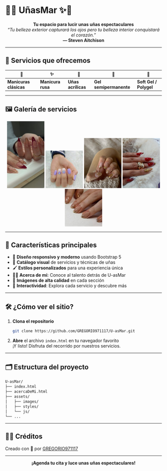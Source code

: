 # 💅✨ UñasMar ✨💅

<p align="center">
  <b>Tu espacio para lucir unas uñas espectaculares</b>
  <br>
  <i>“Tu belleza exterior capturará los ojos pero tu belleza interior conquistará el corazón.”</i>
  <br>
  <b>— Steven Aitchison</b>
</p>

---

## 🌈 Servicios que ofrecemos

<div align="center">

| 💅 | ✨ | 🌸 | 🎨 | 🦋 |
|---|---|---|---|---|
| <b>Manicuras clásicas</b> | <b>Manicura rusa</b> | <b>Uñas acrílicas</b> | <b>Gel semipermanente</b> | <b>Soft Gel / Polygel</b> |

</div>

---

## 🖼️ Galería de servicios

<p align="center">
  <img src="./assets/images/Acrilico.jpeg" width="120" alt="Acrílico"/>
  <img src="./assets/images/gelSemipermanente.jpeg" width="120" alt="Gelish"/>
  <img src="./assets/images/ruberGel.jpeg" width="120" alt="Ruber Gel"/>
  <img src="./assets/images/Softgel.jpeg" width="120" alt="Soft Gel"/>
  <img src="./assets/images/polygel.jpeg" width="120" alt="Polygel"/>
</p>

---

## 🚀 Características principales

- 🌟 **Diseño responsivo y moderno** usando Bootstrap 5
- 🎯 **Catálogo visual** de servicios y técnicas de uñas
- 🖌️ **Estilos personalizados** para una experiencia única
- 👩‍🎨 **Acerca de mí:** Conoce al talento detrás de U-asMar
- 📸 **Imágenes de alta calidad** en cada sección
- 🎉 **Interactividad**: Explora cada servicio y descubre más

---

## 🛠️ ¿Cómo ver el sitio?

1. **Clona el repositorio**  
   ```bash
   git clone https://github.com/GREGORIO971117/U-asMar.git
   ```
2. **Abre** el archivo `index.html` en tu navegador favorito  
   ¡Y listo! Disfruta del recorrido por nuestros servicios.

---

## 🗂️ Estructura del proyecto

```
U-asMar/
├── index.html
├── acercaDeMi.html
├── assets/
│   ├── images/
│   ├── styles/
│   └── js/
└── ...
```

---

## 👩‍💻 Créditos

Creado con 💖 por [GREGORIO971117](https://github.com/GREGORIO971117)

---


<p align="center">
  <b>¡Agenda tu cita y luce unas uñas espectaculares!</b>
</p>
